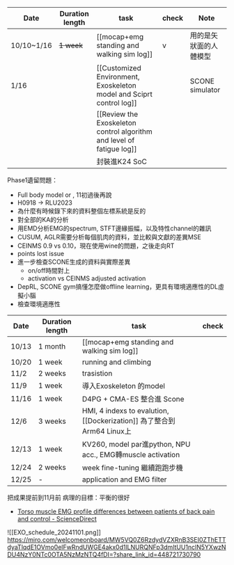 | Date       | Duration length | task                                                                  | check | Note            |
| ---------- | --------------- | --------------------------------------------------------------------- | ----- | --------------- |
| 10/10~1/16 | ~~1 week~~      | [[mocap+emg standing and walking sim log]]                            | v     | 用的是矢狀面的人體模型     |
| 1/16       |                 | [[Customized Environment, Exoskeleton model and Sciprt control log]]  |       | SCONE simulator |
|            |                 | [[Review the Exoskeleton control algorithm and level of fatigue log]] |       |                 |
|            |                 | 封裝進K24 SoC                                                            |       |                 |

Phase1遺留問題：
- Full body model or , 11初過後再說
- H0918 -> RLU2023
- 為什麼有時候錄下來的資料整個左標系統是反的
- 對全部的KA的分析
- 用EMD分析EMG的spectrum, STFT邊緣振幅，以及特性channel的雜訊
- CUSUM, AGLR需要分析每個肌肉的資料，並比較與文獻的差異MSE
- CEINMS 0.9 vs 0.10，現在使用wine的問題，之後走向RT
- points lost issue
- 進一步檢查SCONE生成的資料與實際差異
	- on/off時間對上
	- activation vs CEINMS adjusted activation
-  DepRL, SCONE gym搞懂怎麼做offline learning，更具有環境適應性的DL虛擬小腦
- 檢查環境適應性

| Date  | Duration length | task                                                            | check |
| ----- | --------------- | --------------------------------------------------------------- | ----- |
| 10/13 | 1 month         | [[mocap+emg standing and walking sim log]]                     |       |
| 10/20 | 1 week          | running and climbing                                            |       |
| 11/2  | 2 weeks         | trasistion                                                      |       |
| 11/9  | 1 week          | 導入Exoskeleton 的model                                            |       |
| 11/16 | 1 week          | D4PG + CMA-ES 整合進 Scone                                         |       |
| 12/6  | 3 weeks         | HMI, 4 indexs to evalution, [[Dockerization]] 為了整合到Arm64 Linux上 |       |
| 12/13 | 1 week          | KV260, model par進python, NPU acc., EMG轉muscle activation        |       |
| 12/24 | 2 weeks         | week fine-tuning 繼續跑跑步機                                         |       |
| 12/25 | -               | application and EMG filter                                      |       |

把成果提前到11月前
病理的目標：平衡的很好
- [Torso muscle EMG profile differences between patients of back pain and control - ScienceDirect](https://www.sciencedirect.com/science/article/pii/S0268003309002526?ref=pdf_download&fr=RR-2&rr=8f3e2c5f2e418454)

![[EXO_schedule_20241101.png]]
https://miro.com/welcomeonboard/MW5VQ0Z6RzdydVZXRnB3SEI0ZThETTdyaTlqdE1OVmo0elFwRndUWGE4akx0d1lLNURQNFp3dmltUU1nclN5YXwzNDU4NzY0NTc0OTA5NzMzNTQ4fDI=?share_link_id=448721730790
